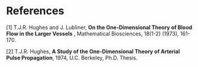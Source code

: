 
# References #

[1] T.J.R. Hughes and J. Lubliner, **On the One-Dimensional Theory of Blood Flow in the Larger Vessels** , Mathematical Biosciences, 18(1-2) (1973), 161-170.

[2] T.J.R. Hughes, **A Study of the One-Dimensional Theory of Arterial Pulse Propagation**, 1974, U.C. Berkeley, Ph.D. Thesis.
